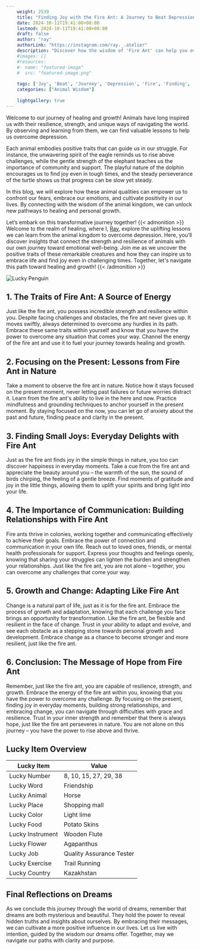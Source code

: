 ```yaml
---
    weight: 2539
    title: "Finding Joy with the Fire Ant: A Journey to Beat Depression"  # Assuming 'title' column exists
    date: 2024-10-11T19:41:00+08:00
    lastmod: 2024-10-11T19:41:00+08:00
    draft: false
    author: "ray"
    authorLink: "https://instagram.com/ray._.atelier"
    description: "Discover how the wisdom of 'Fire Ant' can help you overcome depression and find joy in your life journey."
    #images: []
    #resources:
    #- name: "featured-image"
    #  src: "featured-image.png"
    
    tags: ['Joy', 'Beat', 'Journey', 'Depression', 'Fire', 'Finding', 'Ant']
    categories: ["Animal Wisdom"]
    
    lightgallery: true
---
```

    
Welcome to our journey of healing and growth! Animals have long inspired us with their resilience, strength, and unique ways of navigating the world. By observing and learning from them, we can find valuable lessons to help us overcome depression.

Each animal embodies positive traits that can guide us in our struggle. For instance, the unwavering spirit of the eagle reminds us to rise above challenges, while the gentle strength of the elephant teaches us the importance of community and support. The playful nature of the dolphin encourages us to find joy even in tough times, and the steady perseverance of the turtle shows us that progress can be slow yet steady.

In this blog, we will explore how these animal qualities can empower us to confront our fears, embrace our emotions, and cultivate positivity in our lives. By connecting with the wisdom of the animal kingdom, we can unlock new pathways to healing and personal growth.

Let’s embark on this transformative journey together!
{{< admonition >}}
Welcome to the realm of healing, where I, [Ray](https://instagram.com/ray._.atelier), explore the uplifting lessons we can learn from the animal kingdom to overcome depression. Here, you’ll discover insights that connect the strength and resilience of animals with our own journey toward emotional well-being. Join me as we uncover the positive traits of these remarkable creatures and how they can inspire us to embrace life and find joy even in challenging times. Together, let's navigate this path toward healing and growth!
{{< /admonition >}}

![Lucky Penguin](https://cdn.pixabay.com/photo/2024/09/07/02/34/penguins-9028827_1280.jpg "Lucky Penguin")

## 1. The Traits of Fire Ant: A Source of Energy
Just like the fire ant, you possess incredible strength and resilience within you. Despite facing challenges and obstacles, the fire ant never gives up. It moves swiftly, always determined to overcome any hurdles in its path. Embrace these same traits within yourself and know that you have the power to overcome any situation that comes your way. Channel the energy of the fire ant and use it to fuel your journey towards healing and growth.

## 2. Focusing on the Present: Lessons from Fire Ant in Nature
Take a moment to observe the fire ant in nature. Notice how it stays focused on the present moment, never letting past failures or future worries distract it. Learn from the fire ant's ability to live in the here and now. Practice mindfulness and grounding techniques to anchor yourself in the present moment. By staying focused on the now, you can let go of anxiety about the past and future, finding peace and clarity in the present.

## 3. Finding Small Joys: Everyday Delights with Fire Ant
Just as the fire ant finds joy in the simple things in nature, you too can discover happiness in everyday moments. Take a cue from the fire ant and appreciate the beauty around you – the warmth of the sun, the sound of birds chirping, the feeling of a gentle breeze. Find moments of gratitude and joy in the little things, allowing them to uplift your spirits and bring light into your life.

## 4. The Importance of Communication: Building Relationships with Fire Ant
Fire ants thrive in colonies, working together and communicating effectively to achieve their goals. Embrace the power of connection and communication in your own life. Reach out to loved ones, friends, or mental health professionals for support. Express your thoughts and feelings openly, knowing that sharing your struggles can lighten the burden and strengthen your relationships. Just like the fire ant, you are not alone – together, you can overcome any challenges that come your way.

## 5. Growth and Change: Adapting Like Fire Ant
Change is a natural part of life, just as it is for the fire ant. Embrace the process of growth and adaptation, knowing that each challenge you face brings an opportunity for transformation. Like the fire ant, be flexible and resilient in the face of change. Trust in your ability to adapt and evolve, and see each obstacle as a stepping stone towards personal growth and development. Embrace change as a chance to become stronger and more resilient, just like the fire ant.

## 6. Conclusion: The Message of Hope from Fire Ant
Remember, just like the fire ant, you are capable of resilience, strength, and growth. Embrace the energy of the fire ant within you, knowing that you have the power to overcome any challenge. By focusing on the present, finding joy in everyday moments, building strong relationships, and embracing change, you can navigate through difficulties with grace and resilience. Trust in your inner strength and remember that there is always hope, just like the fire ant perseveres in nature. You are not alone on this journey – you have the power to rise above and thrive.


## Lucky Item Overview
| Lucky Item          | Value              |
|---------------|--------------------|
| Lucky Number        | 8, 10, 15, 27, 29, 38  |
| Lucky Word          | Friendship |
| Lucky Animal        | Horse |
| Lucky Place         | Shopping mall     |
| Lucky Color         | Light lime     |
| Lucky Food          | Potato Skins      |
| Lucky Instrument    | Wooden Flute |
| Lucky Flower        | Agapanthus    |
| Lucky Job           | Quality Assurance Tester       |
| Lucky Exercise      | Trail Running  |
| Lucky Country       | Kazakhstan    |


##  Final Reflections on Dreams

As we conclude this journey through the world of dreams, remember that dreams are both mysterious and beautiful. They hold the power to reveal hidden truths and insights about ourselves. By embracing their messages, we can cultivate a more positive influence in our lives. Let us live with intention, guided by the wisdom our dreams offer. Together, may we navigate our paths with clarity and purpose.

